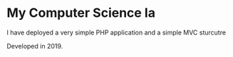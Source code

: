 # My Computer Science Ia

I have deployed a very simple PHP application and a simple MVC sturcutre

Developed in 2019.
